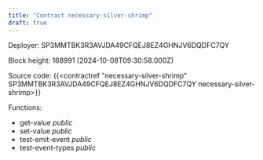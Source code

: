 ```yaml
---
title: "Contract necessary-silver-shrimp"
draft: true
---
```

Deployer: SP3MMTBK3R3AVJDA49CFQEJ8EZ4GHNJV6DQDFC7QY


 



Block height: 168991 (2024-10-08T09:30:58.000Z)

Source code: {{<contractref "necessary-silver-shrimp" SP3MMTBK3R3AVJDA49CFQEJ8EZ4GHNJV6DQDFC7QY necessary-silver-shrimp>}}

Functions:

* get-value _public_
* set-value _public_
* test-emit-event _public_
* test-event-types _public_
